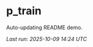 # p_train

Auto-updating README demo.

<!--START_SECTION:status-->
_Last run: 2025-10-09 14:24 UTC_
<!--END_SECTION:status-->




































































































































































































































































































































































































































































































































































































































































































































































































































































































































































































































































































